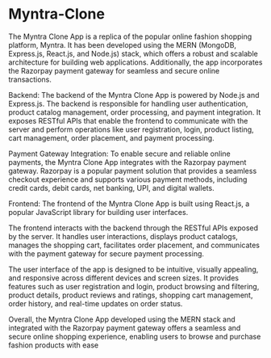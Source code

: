# Myntra-Clone
The Myntra Clone App is a replica of the popular online fashion shopping platform, Myntra. It has been developed using the MERN (MongoDB, Express.js, React.js, and Node.js) stack, which offers a robust and scalable architecture for building web applications. Additionally, the app incorporates the Razorpay payment gateway for seamless and secure online transactions.

Backend:
The backend of the Myntra Clone App is powered by Node.js and Express.js. 
The backend is responsible for handling user authentication, product catalog management, order processing, and payment integration. It exposes RESTful APIs that enable the frontend to communicate with the server and perform operations like user registration, login, product listing, cart management, order placement, and payment processing.

Payment Gateway Integration:
To enable secure and reliable online payments, the Myntra Clone App integrates with the Razorpay payment gateway. Razorpay is a popular payment solution that provides a seamless checkout experience and supports various payment methods, including credit cards, debit cards, net banking, UPI, and digital wallets.


Frontend:
The frontend of the Myntra Clone App is built using React.js, a popular JavaScript library for building user interfaces.

The frontend interacts with the backend through the RESTful APIs exposed by the server. It handles user interactions, displays product catalogs, manages the shopping cart, facilitates order placement, and communicates with the payment gateway for secure payment processing.

The user interface of the app is designed to be intuitive, visually appealing, and responsive across different devices and screen sizes. It provides features such as user registration and login, product browsing and filtering, product details, product reviews and ratings, shopping cart management, order history, and real-time updates on order status.

Overall, the Myntra Clone App developed using the MERN stack and integrated with the Razorpay payment gateway offers a seamless and secure online shopping experience, enabling users to browse and purchase fashion products with ease
